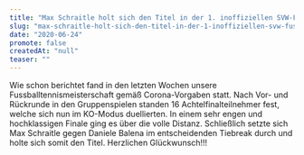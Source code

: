 ```yaml
---
title: "Max Schraitle holt sich den Titel in der 1. inoffiziellen SVW-Fussballtennismeisterschaft"
slug: "max-schraitle-holt-sich-den-titel-in-der-1-inoffiziellen-svw-fussballtennismeisterschaft"
date: "2020-06-24"
promote: false
createdAt: "null"
teaser: ""
---
```

Wie schon berichtet fand in den letzten Wochen unsere Fussballtennismeisterschaft gemäß Corona-Vorgaben statt. Nach Vor- und Rückrunde in den Gruppenspielen standen 16 Achtelfinalteilnehmer fest, welche sich nun im KO-Modus duellierten. In einem sehr engen und hochklassigen Finale ging es über die volle Distanz. Schließlich setzte sich Max Schraitle gegen Daniele Balena im entscheidenden Tiebreak durch und holte sich somit den Titel. Herzlichen Glückwunsch!!!
